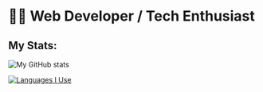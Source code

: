 
# 🐱‍💻 Web Developer / Tech Enthusiast

## My Stats:

![My GitHub stats](https://github-readme-stats.vercel.app/api?username=Shaam-K&show_icons=true&theme=tokyonight&text_color=F3F3F3)

[![Languages I Use](https://github-readme-stats.vercel.app/api/top-langs/?username=Shaam-K&layout=compact&bg_color=1a1b27&text_color=F3F3F3)](https://github.com/anuraghazra/github-readme-stats)